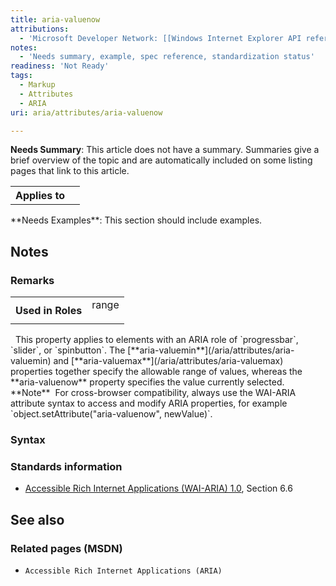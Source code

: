 ```yaml
---
title: aria-valuenow
attributions:
  - 'Microsoft Developer Network: [[Windows Internet Explorer API reference](http://msdn.microsoft.com/en-us/library/ie/hh828809%28v=vs.85%29.aspx) Article]'
notes:
  - 'Needs summary, example, spec reference, standardization status'
readiness: 'Not Ready'
tags:
  - Markup
  - Attributes
  - ARIA
uri: aria/attributes/aria-valuenow

---
```

**Needs Summary**: This article does not have a summary. Summaries give a brief overview of the topic and are automatically included on some listing pages that link to this article.

<table class="wikitable">
<tr>
<th>
Applies to

</th>
<td>
</td>
</tr>
</table>
**Needs Examples**: This section should include examples.

## <span>Notes</span>

### <span>Remarks</span>

<table class="wikitable">
<tr>
<th>
Used in Roles

</th>
<td>
<dl>

<dt>
range

</dt>
</dl>
</td>
</tr>
</table>
  This property applies to elements with an ARIA role of `progressbar`, `slider`, or `spinbutton`. The [**aria-valuemin**](/aria/attributes/aria-valuemin) and [**aria-valuemax**](/aria/attributes/aria-valuemax) properties together specify the allowable range of values, whereas the **aria-valuenow** property specifies the value currently selected. **Note**  For cross-browser compatibility, always use the WAI-ARIA attribute syntax to access and modify ARIA properties, for example `object.setAttribute("aria-valuenow", newValue)`.

### <span>Syntax</span>

### <span>Standards information</span>

-   [Accessible Rich Internet Applications (WAI-ARIA) 1.0](http://go.microsoft.com/fwlink/p/?linkid=203793), Section 6.6

## <span>See also</span>

### <span>Related pages (MSDN)</span>

-   `Accessible Rich Internet Applications (ARIA)`
